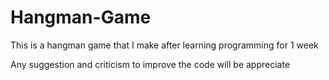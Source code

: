 # Hangman-Game
This is a hangman game that I make after learning programming for 1 week

Any suggestion and criticism to improve the code will be appreciate 
